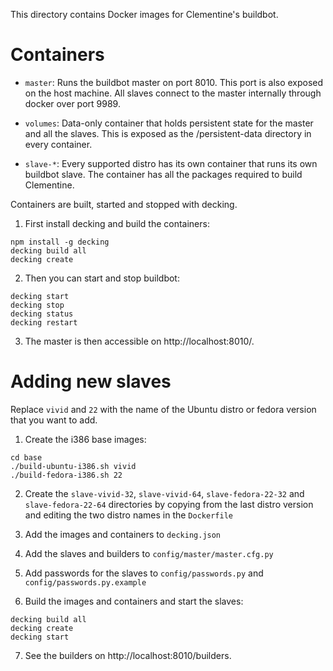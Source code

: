 This directory contains Docker images for Clementine's buildbot.

Containers
==========

- `master`:
    Runs the buildbot master on port 8010.  This port is also exposed on the host
    machine.  All slaves connect to the master internally through docker over
    port 9989.

- `volumes`:
    Data-only container that holds persistent state for the master and all the
    slaves.  This is exposed as the /persistent-data directory in every
    container.

- `slave-*`:
    Every supported distro has its own container that runs its own buildbot
    slave.  The container has all the packages required to build Clementine.


Containers are built, started and stopped with decking.

1. First install decking and build the containers:

  ```
  npm install -g decking
  decking build all
  decking create
  ```

2. Then you can start and stop buildbot:

  ```
  decking start
  decking stop
  decking status
  decking restart
  ```

3. The master is then accessible on http://localhost:8010/.


Adding new slaves
=================

Replace `vivid` and `22` with the name of the Ubuntu distro or fedora version
that you want to add.

1. Create the i386 base images:

  ```
  cd base
  ./build-ubuntu-i386.sh vivid
  ./build-fedora-i386.sh 22
  ```

2. Create the `slave-vivid-32`, `slave-vivid-64`, `slave-fedora-22-32` and
   `slave-fedora-22-64` directories by copying from the last distro version and
   editing the two distro names in the `Dockerfile`

3. Add the images and containers to `decking.json`

4. Add the slaves and builders to `config/master/master.cfg.py`

5. Add passwords for the slaves to `config/passwords.py` and
   `config/passwords.py.example`

6. Build the images and containers and start the slaves:

  ```
  decking build all
  decking create
  decking start
  ```

7. See the builders on http://localhost:8010/builders.

